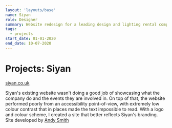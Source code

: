 ```yaml
---
layout: 'layouts/base'
name: Siyan
role: Designer
summary: Website redesign for a leading design and lighting rental company.
tags:
  - projects
start_date: 01-01-2020
end_date: 10-07-2020
---
```


# Projects: Siyan

[siyan.co.uk](https://siyan.co.uk/)

Siyan's existing website wasn't doing a good job of showcasing what the company do and the events they are involved in. On top of that, the website performed poorly from an accessibility point-of-view, with extremely low colour contrast that in places made the text impossible to read. With a logo and colour scheme, I created a site that better reflects Siyan's branding. Site developed by [Andy Smith](https://andyms.uk/)
